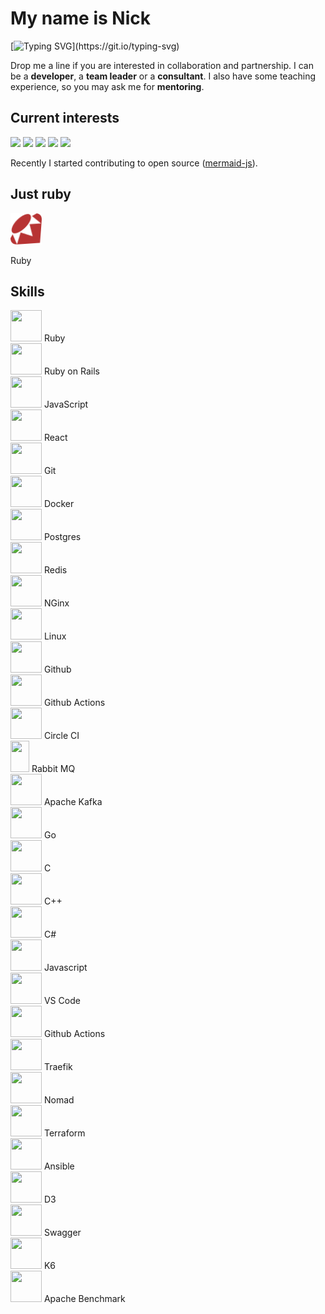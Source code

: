 <div align="left">

# My name is Nick

<!-- [![](https://visitcount.itsvg.in/api?id=nirname&label=Profile%20Views&color=0&icon=5&pretty=true)](https://visitcount.itsvg.in) -->

[![Typing SVG](https://readme-typing-svg.demolab.com?font=Fira+Code&size=18&duration=2000&pause=125&color=249bb3&multiline=true&width=500&height=75&lines=Hello!+Nice+to+meet+you.;I+have+been+programming+for+quite+a+time.;Feel+free+to+contact+me.)](https://git.io/typing-svg)

Drop me a line if you are interested in collaboration and partnership.
I can be a **developer**, a **team leader** or a **consultant**.
I also have some teaching experience, so you may ask me for **mentoring**.

## Current interests

<img src="https://img.shields.io/badge/Parsers_and_compilers-003049?style=flat-square" height=24 />
<img src="https://img.shields.io/badge/Infrastructure-8300c4?style=flat-square" height=24 />
<img src="https://img.shields.io/badge/Websites-fcbf49?style=flat-square" height=24 />
<img src="https://img.shields.io/badge/Data_visuzlization-1cb08f?style=flat-square" height=24 />
<img src="https://img.shields.io/badge/Computer_graphics-d62828?style=flat-square" height=24 />

Recently I started contributing to open source ([mermaid-js](https://github.com/mermaid-js/mermaid)).

## Just ruby

<img src="./ruby.svg" width="50" height="50"/>

Ruby

## Skills

<!-- 
<img src="./ruby-color.svg#gh-dark-mode-only" width="100" height="100"/>
<img src="./ruby.svg#gh-dark-mode-only" width="100" height="100" style="filter: invert(1);"/>
<img src="./ruby.svg#gh-light-mode-only" width="100" height="100"/>
 -->

<!-- this works -->
<!-- 
![Ruby](./ruby-color.svg#gh-dark-mode-only)
![Ruby](./ruby.svg#gh-light-mode-only)
 -->

<img src="https://simpleicons.org/icons/ruby.svg"             style="width: 50px; height: 50px;"/> Ruby             
<img src="https://simpleicons.org/icons/rubyonrails.svg"      style="width: 50px; height: 50px;"/> Ruby on Rails    
<img src="https://simpleicons.org/icons/javascript.svg"       style="width: 50px; height: 50px;"/> JavaScript       
<img src="https://simpleicons.org/icons/react.svg"            style="width: 50px; height: 50px;"/> React            
<img src="https://simpleicons.org/icons/git.svg"              style="width: 50px; height: 50px;"/> Git              
<img src="https://simpleicons.org/icons/docker.svg"           style="width: 50px; height: 50px;"/> Docker           
<img src="https://simpleicons.org/icons/postgresql.svg"       style="width: 50px; height: 50px;"/> Postgres         
<img src="https://simpleicons.org/icons/redis.svg"            style="width: 50px; height: 50px;"/> Redis            
<img src="https://simpleicons.org/icons/nginx.svg"            style="width: 50px; height: 50px;"/> NGinx            
<img src="https://simpleicons.org/icons/linux.svg"            style="width: 50px; height: 50px;"/> Linux            
<img src="https://simpleicons.org/icons/github.svg"           style="width: 50px; height: 50px;"/> Github           
<img src="https://simpleicons.org/icons/githubactions.svg"    style="width: 50px; height: 50px;"/> Github Actions   
<img src="https://simpleicons.org/icons/circleci.svg"         style="width: 50px; height: 50px;"/> Circle CI        
<img src="https://simpleicons.org/icons/rabbitmq.svg"         style="width: 30px; height: 50px;"/> Rabbit MQ        
<img src="https://simpleicons.org/icons/apachekafka.svg"      style="width: 50px; height: 50px;"/> Apache Kafka     
<img src="https://simpleicons.org/icons/go.svg"               style="width: 50px; height: 50px;"/> Go               
<img src="https://simpleicons.org/icons/c.svg"                style="width: 50px; height: 50px;"/> C                
<img src="https://simpleicons.org/icons/cplusplus.svg"        style="width: 50px; height: 50px;"/> C++              
<img src="https://simpleicons.org/icons/csharp.svg"           style="width: 50px; height: 50px;"/> C#               
<img src="https://simpleicons.org/icons/javascript.svg"       style="width: 50px; height: 50px;"/> Javascript       
<img src="https://simpleicons.org/icons/visualstudiocode.svg" style="width: 50px; height: 50px;"/> VS Code          
<img src="https://simpleicons.org/icons/githubactions.svg"    style="width: 50px; height: 50px;"/> Github Actions   
<img src="https://simpleicons.org/icons/traefikproxy.svg"     style="width: 50px; height: 50px;"/> Traefik          
<img src="https://simpleicons.org/icons/nomad.svg"            style="width: 50px; height: 50px;"/> Nomad            
<img src="https://simpleicons.org/icons/terraform.svg"        style="width: 50px; height: 50px;"/> Terraform        
<img src="https://simpleicons.org/icons/ansible.svg"          style="width: 50px; height: 50px;"/> Ansible          
<img src="https://simpleicons.org/icons/d3dotjs.svg"          style="width: 50px; height: 50px;"/> D3               
<img src="https://simpleicons.org/icons/swagger.svg"          style="width: 50px; height: 50px;"/> Swagger          
<img src="https://simpleicons.org/icons/k6.svg"               style="width: 50px; height: 50px;"/> K6               
<img src="https://simpleicons.org/icons/apache.svg"           style="width: 50px; height: 50px;"/> Apache Benchmark 

</div>